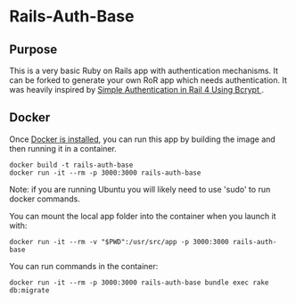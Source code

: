 # Rails-Auth-Base

## Purpose
This is a very basic Ruby on Rails app with authentication mechanisms. 
It can be forked to generate your own RoR app which needs authentication. It 
was heavily inspired by [Simple Authentication in Rail 4 Using Bcrypt ](https://gist.github.com/thebucknerlife/10090014).

## Docker
Once [Docker is installed](http://docs.docker.com/v1.8/installation/), you can run this app by building the image and 
then running it in a container.

```
docker build -t rails-auth-base
docker run -it --rm -p 3000:3000 rails-auth-base
```

Note: if you are running Ubuntu you will likely need to use 'sudo' to run docker commands.

You can mount the local app folder into the container when you launch it with:


```
docker run -it --rm -v "$PWD":/usr/src/app -p 3000:3000 rails-auth-base
```

You can run commands in the container:


```
docker run -it --rm -p 3000:3000 rails-auth-base bundle exec rake db:migrate

```

